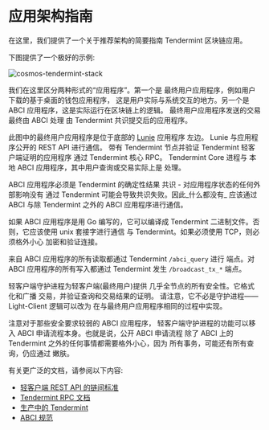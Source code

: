 # 应用架构指南

在这里，我们提供了一个关于推荐架构的简要指南
Tendermint 区块链应用。

下图提供了一个极好的示例:

![cosmos-tendermint-stack](../imgs/cosmos-tendermint-stack-4k.jpg)

我们在这里区分两种形式的“应用程序”。第一个是
最终用户应用程序，例如用户下载的基于桌面的钱包应用程序，
这是用户实际与系统交互的地方。另一个是
ABCI 应用程序，这是实际运行在区块链上的逻辑。
最终用户应用程序发送的交易最终由 ABCI 处理
由 Tendermint 共识提交后的应用程序。

此图中的最终用户应用程序是位于底部的 [Lunie](https://lunie.io/) 应用程序
左边。 Lunie 与应用程序公开的 REST API 进行通信。
带有 Tendermint 节点并验证 Tendermint 轻客户端证明的应用程序
通过 Tendermint 核心 RPC。 Tendermint Core 进程与
本地 ABCI 应用程序，其中用户查询或交易实际上是
处理。

ABCI 应用程序必须是 Tendermint 的确定性结果
共识 - 对应用程序状态的任何外部影响没有
通过 Tendermint 可能会导致共识失败。因此_什么都没有_
应该通过 ABCI 与除 Tendermint 之外的 ABCI 应用程序进行通信。

如果 ABCI 应用程序是用 Go 编写的，它可以编译成
Tendermint 二进制文件。否则，它应该使用 unix 套接字进行通信
与 Tendermint。如果必须使用 TCP，则必须格外小心
加密和验证连接。

来自 ABCI 应用程序的所有读取都通过 Tendermint `/abci_query` 进行
端点。对 ABCI 应用程序的所有写入都通过 Tendermint 发生
`/broadcast_tx_*` 端点。

轻客户端守护进程为轻客户端(最终用户)提供
几乎全节点的所有安全性。它格式化和广播
交易，并验证查询和交易结果的证明。
请注意，它不必是守护进程——Light-Client 逻辑可以改为
在与最终用户应用程序相同的过程中实现。

注意对于那些安全要求较弱的 ABCI 应用程序，
轻客户端守护进程的功能可以移入 ABCI
申请流程本身。也就是说，公开 ABCI 申请流程
除了 ABCI 上的 Tendermint 之外的任何事情都需要格外小心，因为
所有事务，可能还有所有查询，仍应通过
嫩肤。

有关更广泛的文档，请参阅以下内容:

- [轻客户端 REST API 的链间标准](https://github.com/cosmos/cosmos-sdk/pull/1028)
- [Tendermint RPC 文档](https://docs.tendermint.com/master/rpc/)
- [生产中的 Tendermint](../tendermint-core/running-in-production.md)
- [ABCI 规范](https://github.com/tendermint/spec/tree/95cf253b6df623066ff7cd4074a94e7a3f147c7a/spec/abci)
